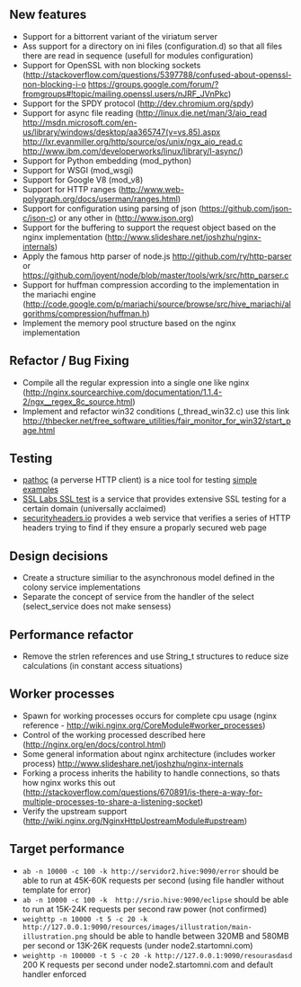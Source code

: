 ## New features

* Support for a bittorrent variant of the viriatum server
* Ass support for a directory on ini files (configuration.d) so that all files there are read in sequence (usefull for modules configuration)
* Support for OpenSSL with non blocking sockets (http://stackoverflow.com/questions/5397788/confused-about-openssl-non-blocking-i-o https://groups.google.com/forum/?fromgroups#!topic/mailing.openssl.users/nJRF_JVnPkc)
* Support for the SPDY protocol (http://dev.chromium.org/spdy)
* Support for async file reading (http://linux.die.net/man/3/aio_read http://msdn.microsoft.com/en-us/library/windows/desktop/aa365747(v=vs.85).aspx http://lxr.evanmiller.org/http/source/os/unix/ngx_aio_read.c http://www.ibm.com/developerworks/linux/library/l-async/)
* Support for Python embedding (mod_python)
* Support for WSGI (mod_wsgi)
* Support for Google V8 (mod_v8)
* Support for HTTP ranges (http://www.web-polygraph.org/docs/userman/ranges.html)
* Support for configuration using parsing of json (https://github.com/json-c/json-c) or any other in (http://www.json.org)
* Support for the buffering to support the request object based on the nginx implementation (http://www.slideshare.net/joshzhu/nginx-internals)
* Apply the famous http parser of node.js http://github.com/ry/http-parser or https://github.com/joyent/node/blob/master/tools/wrk/src/http_parser.c
* Support for huffman compression according to the implementation in the mariachi engine (http://code.google.com/p/mariachi/source/browse/src/hive_mariachi/algorithms/compression/huffman.h)
* Implement the memory pool structure based on the nginx implementation

## Refactor / Bug Fixing

* Compile all the regular expression into a single one like nginx (http://nginx.sourcearchive.com/documentation/1.1.4-2/ngx__regex_8c_source.html)
* Implement and refactor win32 conditions (_thread_win32.c) use this link http://thbecker.net/free_software_utilities/fair_monitor_for_win32/start_page.html

## Testing

* [pathoc](http://pathod.net) (a perverse HTTP client) is a nice tool for testing [simple examples](http://corte.si/posts/code/pathod/pythonservers/index.html)
* [SSL Labs SSL test](https://www.ssllabs.com/ssltest/) is a service that provides extensive
SSL testing for a certain domain (universally acclaimed)
* [securityheaders.io](https://securityheaders.io/) provides a web service that verifies a
series of HTTP headers trying to find if they ensure a proparly secured web page

## Design decisions

* Create a structure similiar to the asynchronous model defined in the colony service implementations
* Separate the concept of service from the handler of the select (select_service does not make sensess)

## Performance refactor

* Remove the strlen references and use String_t structures to reduce size calculations (in constant access situations)

## Worker processes

* Spawn for working processes occurs for complete cpu usage (nginx reference - http://wiki.nginx.org/CoreModule#worker_processes)
* Control of the working processed described here (http://nginx.org/en/docs/control.html)
* Some general information about nginx architecture (includes worker process) http://www.slideshare.net/joshzhu/nginx-internals
* Forking a process inherits the hability to handle connections, so thats how nginx works this out (http://stackoverflow.com/questions/670891/is-there-a-way-for-multiple-processes-to-share-a-listening-socket)
* Verify the upstream support (http://wiki.nginx.org/NginxHttpUpstreamModule#upstream)

## Target performance

* `ab -n 10000 -c 100 -k http://servidor2.hive:9090/error` should be able to run at 45K-60K requests per second (using file handler without template for error)
* `ab -n 10000 -c 100 -k  http://srio.hive:9090/eclipse` should be able to run at 15K-24K requests per second raw power (not confirmed)
* `weighttp -n 10000 -t 5 -c 20 -k http://127.0.0.1:9090/resources/images/illustration/main-illustration.png` should be able to handle between 320MB and 580MB per second or 13K-26K requests (under node2.startomni.com)
* `weighttp -n 100000 -t 5 -c 20 -k http://127.0.0.1:9090/resourasdasd` 200 K requests per second under node2.startomni.com and default handler enforced

